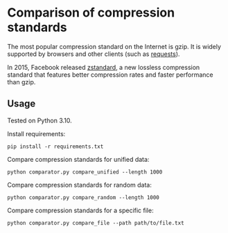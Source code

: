 # Comparison of compression standards

The most popular compression standard on the Internet is gzip. It is widely
supported by browsers and other clients (such as 
[requests](https://pypi.org/project/requests/)).

In 2015, Facebook released [zstandard](https://pypi.org/project/zstandard/), 
a new lossless compression standard that features better compression rates and 
faster performance than gzip.

## Usage

Tested on Python 3.10.

Install requirements:

    pip install -r requirements.txt

Compare compression standards for unified data:

    python comparator.py compare_unified --length 1000

Compare compression standards for random data:

    python comparator.py compare_random --length 1000

Compare compression standards for a specific file:

    python comparator.py compare_file --path path/to/file.txt
